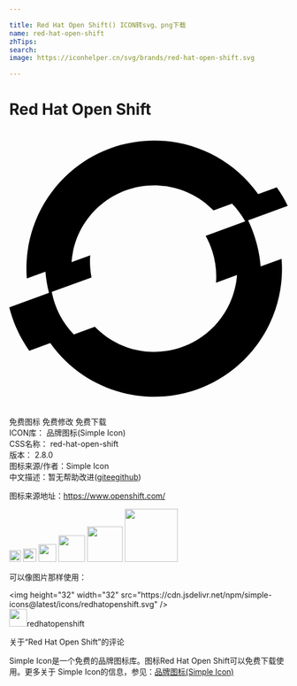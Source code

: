 ```yaml
---

title: Red Hat Open Shift() ICON转svg、png下载
name: red-hat-open-shift
zhTips: 
search: 
image: https://iconhelper.cn/svg/brands/red-hat-open-shift.svg

---
```


# Red Hat Open Shift  <small style="font-size: 60%;font-weight: 100"></small>

<div id="svg" class="svg-wrap">
<svg role="img" viewBox="0 0 24 24" xmlns="http://www.w3.org/2000/svg"><title>Red Hat Open Shift icon</title><path d="M21.665,11.812c-0.11-1.377-0.476-2.724-1.08-3.966L24,6.599c-0.268-0.556-0.585-1.092-0.943-1.595 l-1.601,0.583c-3.534-4.95-10.412-6.098-15.363-2.565c-3.144,2.244-4.883,5.972-4.582,9.823l1.604-0.584 c0.051,0.615,0.153,1.224,0.305,1.822L0,15.335c0.338,1.339,0.922,2.604,1.721,3.731l1.812-0.659 c3.526,4.95,10.398,6.106,15.349,2.58c1.555-1.107,2.796-2.6,3.599-4.332c0.802-1.715,1.144-3.61,0.991-5.497L21.665,11.812z M16.925,9.177c0.687,1.227,0.998,2.629,0.895,4.032l1.809-0.657c-0.063,0.856-0.282,1.694-0.646,2.471 c-1.67,3.584-5.928,5.138-9.514,3.472c-0.782-0.365-1.491-0.87-2.092-1.49l-1.813,0.66c-0.979-1.01-1.64-2.285-1.903-3.667 l3.426-1.242c-0.121-0.624-0.159-1.262-0.111-1.896H6.97l-1.604,0.583c0.294-3.932,3.72-6.881,7.652-6.587 c0.868,0.065,1.716,0.288,2.504,0.658V5.508c0.778,0.364,1.483,0.867,2.082,1.483l1.599-0.582c0.002,0.002,0.004,0.003,0.006,0.005 c0.441,0.454,0.82,0.965,1.128,1.518L16.925,9.177z"/></svg>
</div>
<detail full-name='red-hat-open-shift'></detail>

<div class="detail-page">
<p>
<span><span class="badge-success badge">免费图标</span> <span class="badge-success badge">免费修改</span>  <span class="badge-success badge">免费下载</span> </span>
<br/>
<span>
ICON库：
<span class="badge-secondary badge">品牌图标(Simple Icon)</span> 
</span>
<br/>
<span>
CSS名称：
<span class="badge-secondary badge">red-hat-open-shift</span> 
</span>

<br/>
<span>
版本：
<span class="badge-secondary badge">2.8.0</span> 
</span>
<br/>
<span>图标来源/作者：<span class="badge-light badge">Simple Icon</span></span> 
<br/>
<span class="zh-detail">中文描述：暂无<span class="help-link"><span>帮助改进</span>(<a href="https://gitee.com/liuwave/icon-helper/edit/master/json/brands/red-hat-open-shift.json" target="_blank" rel="noopener noreferrer">gitee</a><a href="https://github.com/liuwave/icon-helper/edit/master/json/brands/red-hat-open-shift.json" target="_blank" rel="noopener noreferrer">github</a></span>)</span><br/>
</p>
</div><div class="description description alert alert-light"><p>图标来源地址：<a href="https://www.openshift.com/" target="_blank" rel="noopener noreferrer">https://www.openshift.com/</a></p></div>
<div class="alert alert-dark">
<img height="21" width="21" src="https://cdn.jsdelivr.net/npm/simple-icons@latest/icons/redhatopenshift.svg" />
<img height="24" width="24" src="https://cdn.jsdelivr.net/npm/simple-icons@latest/icons/redhatopenshift.svg" />
<img height="32" width="32" src="https://cdn.jsdelivr.net/npm/simple-icons@latest/icons/redhatopenshift.svg" />
<img height="48" width="48" src="https://cdn.jsdelivr.net/npm/simple-icons@latest/icons/redhatopenshift.svg" />
<img height="64" width="64" src="https://cdn.jsdelivr.net/npm/simple-icons@latest/icons/redhatopenshift.svg" />
<img height="96" width="96" src="https://cdn.jsdelivr.net/npm/simple-icons@latest/icons/redhatopenshift.svg" />

</div>
<div>
  <p>可以像图片那样使用：    
  </p>
  <div class="alert alert-primary" style="font-size: 14px">
    &lt;img height="32" width="32" src="https://cdn.jsdelivr.net/npm/simple-icons@latest/icons/redhatopenshift.svg" /&gt;
    <copy-btn content='<img height="32" width="32" src="https://cdn.jsdelivr.net/npm/simple-icons@latest/icons/redhatopenshift.svg" />'></copy-btn>
  </div>
  <div class="alert alert-secondary">
    <img height="32" width="32" src="https://cdn.jsdelivr.net/npm/simple-icons@latest/icons/redhatopenshift.svg" />redhatopenshift
    <copy-btn content="redhatopenshift" btn-title="复制图标名称"></copy-btn>
  </div>
</div>

<Vssue title="关于“Red Hat Open Shift”的评论" >关于“Red Hat Open Shift”的评论</Vssue>


<div><p>Simple Icon是一个免费的品牌图标库。图标Red Hat Open Shift可以免费下载使用。更多关于  Simple Icon的信息，参见：<a target="_blank" href="https://iconhelper.cn/brands.html">品牌图标(Simple Icon)</a>
</p></div>
